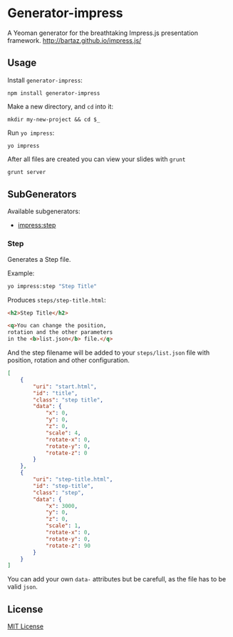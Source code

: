 # Generator-impress

A Yeoman generator for the breathtaking Impress.js presentation framework.
http://bartaz.github.io/impress.js/

## Usage

Install `generator-impress`:
```
npm install generator-impress
```

Make a new directory, and `cd` into it:
```
mkdir my-new-project && cd $_
```

Run `yo impress`:
```
yo impress
```

After all files are created you can view your slides with `grunt`

```bash
grunt server
```

## SubGenerators

Available subgenerators:

* [impress:step](#step)

### Step
Generates a Step file. 

Example:
```bash
yo impress:step "Step Title"
```

Produces `steps/step-title.html`:

```html
<h2>Step Title</h2>

<q>You can change the position,
rotation and the other parameters
in the <b>list.json</b> file.</q>
```

And the step filename will be added to your `steps/list.json` file with position, rotation and other configuration.

```json
[
    {
        "uri": "start.html",
        "id": "title",
        "class": "step title",
        "data": {
            "x": 0,
            "y": 0,
            "z": 0,
            "scale": 4,
            "rotate-x": 0,
            "rotate-y": 0,
            "rotate-z": 0
        }
    },
    {
        "uri": "step-title.html",
        "id": "step-title",
        "class": "step",
        "data": {
            "x": 3000,
            "y": 0,
            "z": 0,
            "scale": 1,
            "rotate-x": 0,
            "rotate-y": 0,
            "rotate-z": 90
        }
    }
]
```

You can add your own `data-` attributes but be carefull, as the file has to be valid `json`. 


## License
[MIT License](http://en.wikipedia.org/wiki/MIT_License)
